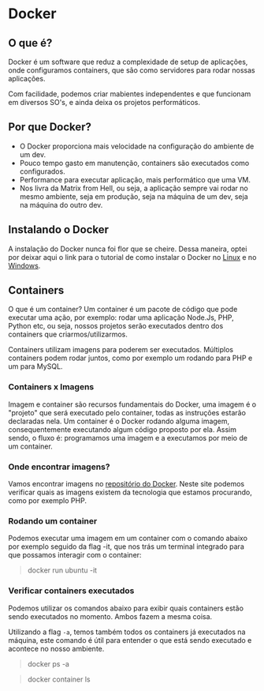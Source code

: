 # **Docker**
## **O que é?**
Docker é um software que reduz a complexidade de setup de aplicações, onde configuramos containers, que são como servidores para rodar nossas aplicações.

Com facilidade, podemos criar mabientes independentes e que funcionam em diversos SO's, e ainda deixa os projetos performáticos.

## **Por que Docker?**
- O Docker proporciona mais velocidade na configuração do ambiente de um dev.
- Pouco tempo gasto em manutenção, containers são executados como configurados.
- Performance para executar aplicação, mais performático que uma VM.
- Nos livra da Matrix from Hell, ou seja, a aplicação sempre vai rodar no mesmo ambiente, seja em produção, seja na máquina de um dev, seja na máquina do outro dev.

## **Instalando o Docker**
A instalação do Docker nunca foi flor que se cheire. Dessa maneira, optei por deixar aqui o link para o tutorial de como instalar o Docker no [Linux](https://docs.docker.com/desktop/install/ubuntu/) e no [Windows](https://docs.docker.com/desktop/install/windows-install/).

## **Containers**
O que é um container? Um container é um pacote de código  que pode executar uma ação, por exemplo: rodar uma aplicação Node.Js, PHP, Python etc, ou seja, nossos projetos serão executados dentro dos containers que criarmos/utilizarmos.

Containers utilizam imagens para poderem ser executados. Múltiplos containers podem rodar juntos, como por exemplo um rodando para PHP e um para MySQL.

### **Containers x Imagens**
Imagem e container são recursos fundamentais do Docker, uma imagem é o "projeto" que será executado pelo container, todas as instruções estarão declaradas nela. Um container é o Docker rodando alguma imagem, consequentemente executando algum código proposto por ela. Assim sendo, o fluxo é: programamos uma imagem e a executamos por meio de um container.

### **Onde encontrar imagens?**
Vamos encontrar imagens no [repositório do Docker](https://hub.docker.com). Neste site podemos verificar quais as imagens existem da tecnologia que estamos procurando, como por exemplo PHP.

### **Rodando um container**
Podemos executar uma imagem em um container com o comando abaixo por exemplo seguido da flag -it, que nos trás um terminal integrado para que possamos interagir com o container:
> docker run ubuntu -it

### **Verificar containers executados**
Podemos utilizar os comandos abaixo para exibir quais containers estão sendo executados no momento. Ambos fazem a mesma coisa.

Utilizando a flag `-a`, temos também todos os containers já executados na máquina, este comando é útil para entender o que está sendo executado e acontece no nosso ambiente.
> docker ps -a

> docker container ls
